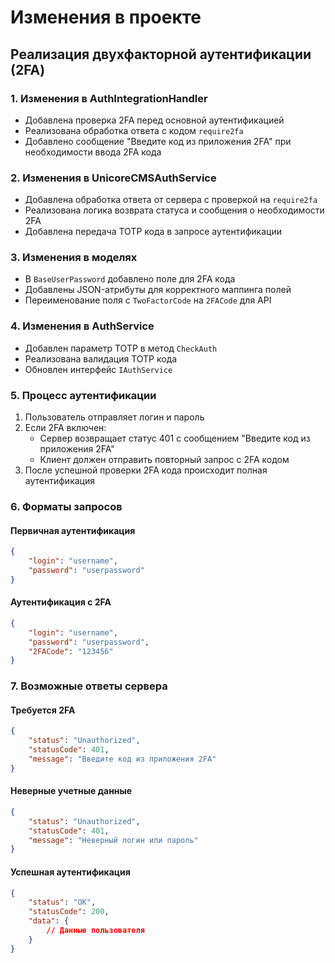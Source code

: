 # Изменения в проекте

## Реализация двухфакторной аутентификации (2FA)

### 1. Изменения в AuthIntegrationHandler
- Добавлена проверка 2FA перед основной аутентификацией
- Реализована обработка ответа с кодом `require2fa`
- Добавлено сообщение "Введите код из приложения 2FA" при необходимости ввода 2FA кода

### 2. Изменения в UnicoreCMSAuthService
- Добавлена обработка ответа от сервера с проверкой на `require2fa`
- Реализована логика возврата статуса и сообщения о необходимости 2FA
- Добавлена передача TOTP кода в запросе аутентификации

### 3. Изменения в моделях
- В `BaseUserPassword` добавлено поле для 2FA кода
- Добавлены JSON-атрибуты для корректного маппинга полей
- Переименование поля с `TwoFactorCode` на `2FACode` для API

### 4. Изменения в AuthService
- Добавлен параметр TOTP в метод `CheckAuth`
- Реализована валидация TOTP кода
- Обновлен интерфейс `IAuthService`

### 5. Процесс аутентификации
1. Пользователь отправляет логин и пароль
2. Если 2FA включен:
   - Сервер возвращает статус 401 с сообщением "Введите код из приложения 2FA"
   - Клиент должен отправить повторный запрос с 2FA кодом
3. После успешной проверки 2FA кода происходит полная аутентификация

### 6. Форматы запросов

#### Первичная аутентификация
```json
{
    "login": "username",
    "password": "userpassword"
}
```

#### Аутентификация с 2FA
```json
{
    "login": "username",
    "password": "userpassword",
    "2FACode": "123456"
}
```

### 7. Возможные ответы сервера

#### Требуется 2FA
```json
{
    "status": "Unauthorized",
    "statusCode": 401,
    "message": "Введите код из приложения 2FA"
}
```

#### Неверные учетные данные
```json
{
    "status": "Unauthorized",
    "statusCode": 401,
    "message": "Неверный логин или пароль"
}
```

#### Успешная аутентификация
```json
{
    "status": "OK",
    "statusCode": 200,
    "data": {
        // Данные пользователя
    }
}
``` 
